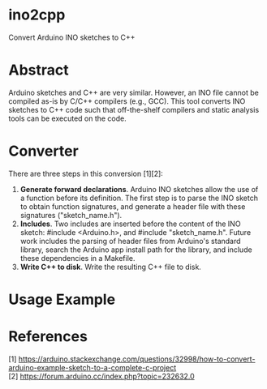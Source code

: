 # ino2cpp
Convert Arduino INO sketches to C++

# Abstract
Arduino sketches and C++ are very similar. However, an INO file cannot be compiled as-is by C/C++ compilers (e.g., GCC). This tool converts INO sketches to C++ code such that off-the-shelf compilers and static analysis tools can be executed on the code.

# Converter
There are three steps in this conversion [1][2]:
1. **Generate forward declarations**. Arduino INO sketches allow the use of a function before its definition. The first step is to parse the INO sketch to obtain function signatures, and generate a header file with these signatures ("sketch_name.h").
2. **Includes**. Two includes are inserted before the content of the INO sketch: #include <Arduino.h>, and #include "sketch_name.h". Future work includes the parsing of header files from Arduino's standard library, search the Arduino app install path for the library, and include these dependencies in a Makefile.
3. **Write C++ to disk**. Write the resulting C++ file to disk.

# Usage Example


# References
[1] https://arduino.stackexchange.com/questions/32998/how-to-convert-arduino-example-sketch-to-a-complete-c-project<br>
[2] https://forum.arduino.cc/index.php?topic=232632.0
